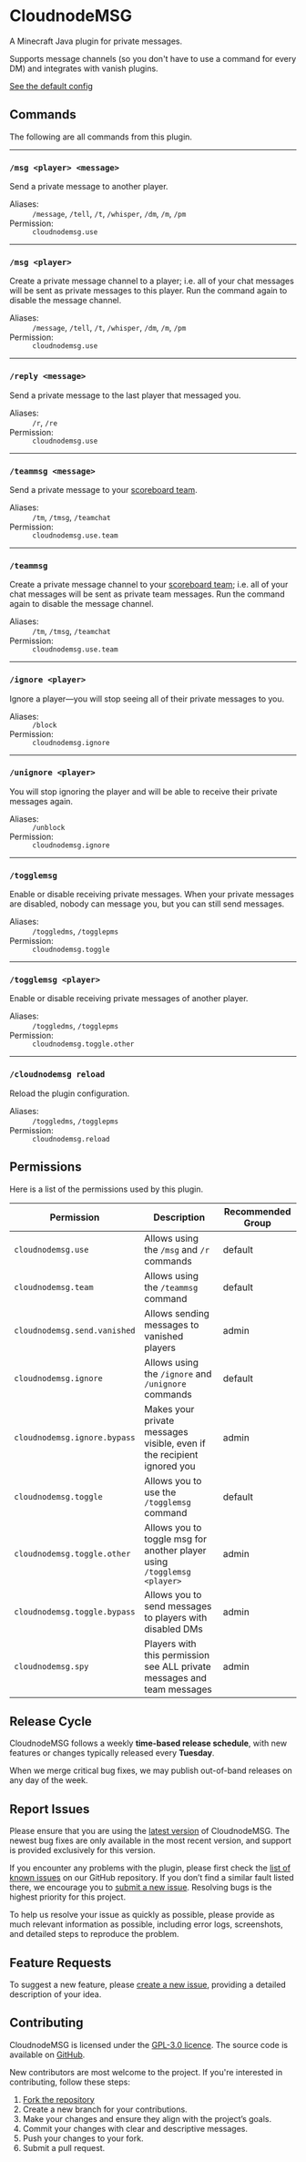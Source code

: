 # CloudnodeMSG
A Minecraft Java plugin for private messages.

Supports message channels (so you don't have to use a command for every DM) and integrates with vanish plugins.

[See the default config](https://github.com/cloudnode-pro/CloudnodeMSG/blob/main/src/main/resources/config.yml)

## Commands
The following are all commands from this plugin.

***

### `/msg <player> <message>`
Send a private message to another player.

<dl>
    <dt>Aliases:</dt> <dd><code>/message</code>, <code>/tell</code>, <code>/t</code>, <code>/whisper</code>, <code>/dm</code>, <code>/m</code>, <code>/pm</code></dd>
    <dt>Permission:</dt> <dd><code>cloudnodemsg.use</code></dd>
</dl>

***

### `/msg <player>`
Create a private message channel to a player;
i.e. all of your chat messages will be sent as private messages to this player.
Run the command again to disable the message channel.

<dl>
    <dt>Aliases:</dt> <dd><code>/message</code>, <code>/tell</code>, <code>/t</code>, <code>/whisper</code>, <code>/dm</code>, <code>/m</code>, <code>/pm</code></dd>
    <dt>Permission:</dt> <dd><code>cloudnodemsg.use</code></dd>
</dl>

***

### `/reply <message>`
Send a private message to the last player that messaged you.

<dl>
    <dt>Aliases:</dt> <dd><code>/r</code>, <code>/re</code></dd>
    <dt>Permission:</dt> <dd><code>cloudnodemsg.use</code></dd>
</dl>

***

### `/teammsg <message>`
Send a private message to your [scoreboard team](https://minecraft.fandom.com/wiki/Scoreboard#Teams).

<dl>
    <dt>Aliases:</dt> <dd><code>/tm</code>, <code>/tmsg</code>, <code>/teamchat</code></dd>
    <dt>Permission:</dt> <dd><code>cloudnodemsg.use.team</code></dd>
</dl>

***

### `/teammsg`
Create a private message channel to your [scoreboard team](https://minecraft.fandom.com/wiki/Scoreboard#Teams);
i.e. all of your chat messages will be sent as private team messages.
Run the command again to disable the message channel.

<dl>
    <dt>Aliases:</dt> <dd><code>/tm</code>, <code>/tmsg</code>, <code>/teamchat</code></dd>
    <dt>Permission:</dt> <dd><code>cloudnodemsg.use.team</code></dd>
</dl>

***

### `/ignore <player>`
Ignore a player—you will stop seeing all of their private messages to you.

<dl>
    <dt>Aliases:</dt> <dd><code>/block</code></dd>
    <dt>Permission:</dt> <dd><code>cloudnodemsg.ignore</code></dd>
</dl>

***

### `/unignore <player>`
You will stop ignoring the player and will be able to receive their private messages again.

<dl>
    <dt>Aliases:</dt> <dd><code>/unblock</code></dd>
    <dt>Permission:</dt> <dd><code>cloudnodemsg.ignore</code></dd>
</dl>

***

### `/togglemsg`
Enable or disable receiving private messages.
When your private messages are disabled, nobody can message you, but you can still send messages.

<dl>
    <dt>Aliases:</dt> <dd><code>/toggledms</code>, <code>/togglepms</code></dd>
    <dt>Permission:</dt> <dd><code>cloudnodemsg.toggle</code></dd>
</dl>

***

### `/togglemsg <player>`
Enable or disable receiving private messages of another player.

<dl>
    <dt>Aliases:</dt> <dd><code>/toggledms</code>, <code>/togglepms</code></dd>
    <dt>Permission:</dt> <dd><code>cloudnodemsg.toggle.other</code></dd>
</dl>



***

### `/cloudnodemsg reload`
Reload the plugin configuration.

<dl>
    <dt>Aliases:</dt> <dd><code>/toggledms</code>, <code>/togglepms</code></dd>
    <dt>Permission:</dt> <dd><code>cloudnodemsg.reload</code></dd>
</dl>

## Permissions
Here is a list of the permissions used by this plugin.

| Permission                   | Description                                                             | Recommended Group |
|------------------------------|-------------------------------------------------------------------------|-------------------|
| `cloudnodemsg.use`           | Allows using the `/msg` and `/r` commands                               | default           |
| `cloudnodemsg.team`          | Allows using the `/teammsg` command                                     | default           |
| `cloudnodemsg.send.vanished` | Allows sending messages to vanished players                             | admin             |
| `cloudnodemsg.ignore`        | Allows using the `/ignore` and `/unignore` commands                     | default           |
| `cloudnodemsg.ignore.bypass` | Makes your private messages visible, even if the recipient ignored you  | admin             |
| `cloudnodemsg.toggle`        | Allows you to use the `/togglemsg` command                              | default           |
| `cloudnodemsg.toggle.other`  | Allows you to toggle msg for another player using `/togglemsg <player>` | admin             |
| `cloudnodemsg.toggle.bypass` | Allows you to send messages to players with disabled DMs                | admin             |
| `cloudnodemsg.spy`           | Players with this permission see ALL private messages and team messages | admin             |

## Release Cycle

CloudnodeMSG follows a weekly **time-based release schedule**,
with new features or changes typically released every **Tuesday**.

When we merge critical bug fixes, we may publish out-of-band releases on any day of the week.

## Report Issues
Please ensure
that you are using the [latest version](https://modrinth.com/plugin/5Ce4fxJB/version/latest) of CloudnodeMSG.
The newest bug fixes are only available in the most recent version,
and support is provided exclusively for this version.

If you encounter any problems with the plugin,
please first check the [list of known issues](https://github.com/cloudnode-pro/CloudnodeMSG/issues?q=is%3Aopen+is%3Aissue+label%3Abug) on our GitHub repository.
If you don’t find a similar fault listed there,
we encourage you to [submit a new issue](https://github.com/cloudnode-pro/CloudnodeMSG/issues/new?labels=bug).
Resolving bugs is the highest priority for this project.

To help us resolve your issue as quickly as possible, please provide as much relevant information as possible,
including error logs, screenshots, and detailed steps to reproduce the problem.

## Feature Requests

To suggest a new feature, please [create a new issue](https://github.com/cloudnode-pro/CloudnodeMSG/issues/new),
providing a detailed description of your idea.

## Contributing
CloudnodeMSG is licensed under the [GPL-3.0 licence](https://github.com/cloudnode-pro/CloudnodeMSG/blob/main/LICENSE). 
The source code is available on [GitHub](https://github.com/cloudnode-pro/CloudnodeMSG).

New contributors are most welcome to the project. If you're interested in contributing, follow these steps:

1.  [Fork the repository](https://github.com/cloudnode-pro/CloudnodeMSG/fork)
2.  Create a new branch for your contributions.
3.  Make your changes and ensure they align with the project’s goals.
4.  Commit your changes with clear and descriptive messages.
5.  Push your changes to your fork.
6.  Submit a pull request.
